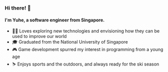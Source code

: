 ### Hi there! 👋

#### I'm Yuhe, a software engineer from Singapore.

- 👨‍💻 Loves exploring new technologies and envisioning how they can be used to improve our world
- 🎓 Graduated from the National University of Singapore
- 🎮 Game development spurred my interest in programming from a young age
- ⛷ Enjoys sports and the outdoors, and always ready for the ski season

<!--
**yuheong/yuheong** is a ✨ _special_ ✨ repository because its `README.md` (this file) appears on your GitHub profile.

Here are some ideas to get you started:

- 🔭 I’m currently working on ...
- 🌱 I’m currently learning ...
- 👯 I’m looking to collaborate on ...
- 🤔 I’m looking for help with ...
- 💬 Ask me about ...
- 📫 How to reach me: ...
- 😄 Pronouns: ...
- ⚡ Fun fact: ...
-->

